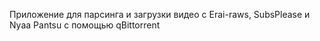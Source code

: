 Приложение для парсинга и загрузки видео с Erai-raws, SubsPlease и Nyaa Pantsu с помощью qBittorrent
